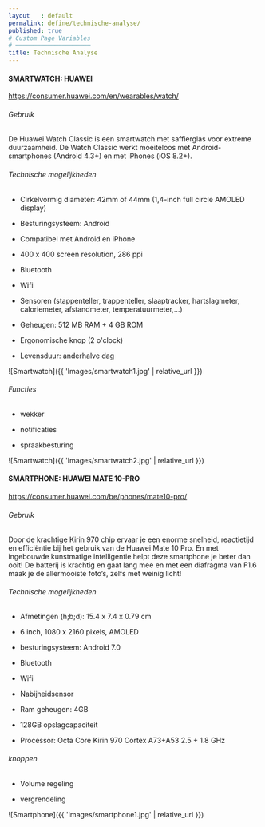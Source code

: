 ```yaml
---
layout   : default
permalink: define/technische-analyse/
published: true
# Custom Page Variables
# ─────────────────────
title: Technische Analyse
---
```

#### SMARTWATCH: HUAWEI 

<https://consumer.huawei.com/en/wearables/watch/>

###### Gebruik

De Huawei Watch Classic is een smartwatch met saffierglas voor extreme duurzaamheid. De Watch Classic werkt moeiteloos met Android-smartphones (Android 4.3+) en met iPhones (iOS 8.2+).

###### Technische mogelijkheden

* Cirkelvormig diameter: 42mm of 44mm (1,4-inch full circle AMOLED display)

* Besturingsysteem: Android

* Compatibel met Android en iPhone

* 400 x 400 screen resolution, 286 ppi

* Bluetooth

* Wifi

* Sensoren (stappenteller, trappenteller, slaaptracker, hartslagmeter, caloriemeter, afstandmeter, temperatuurmeter,…)

* Geheugen: 512 MB RAM + 4 GB ROM

* Ergonomische knop (2 o'clock)

* Levensduur: anderhalve dag

 ![Smartwatch]({{ 'Images/smartwatch1.jpg' | relative_url }})

###### Functies

* wekker

* notificaties

* spraakbesturing

 ![Smartwatch]({{ 'Images/smartwatch2.jpg' | relative_url }})

#### SMARTPHONE: HUAWEI MATE 10-PRO

<https://consumer.huawei.com/be/phones/mate10-pro/>

###### Gebruik

Door de krachtige Kirin 970 chip ervaar je een enorme snelheid, reactietijd en efficiëntie bij het gebruik van de Huawei Mate 10 Pro. En met ingebouwde kunstmatige intelligentie helpt deze smartphone je beter dan ooit! De batterij is krachtig en gaat lang mee en met een diafragma van F1.6 maak je de allermooiste foto’s, zelfs met weinig licht!

###### Technische mogelijkheden

* Afmetingen (h;b;d): 15.4 x 7.4 x 0.79 cm

* 6 inch, 1080 x 2160 pixels, AMOLED

* besturingsysteem: Android 7.0

* Bluetooth

* Wifi

* Nabijheidsensor

* Ram geheugen: 4GB

* 128GB opslagcapaciteit

* Processor: Octa Core Kirin 970 Cortex A73+A53 2.5 + 1.8 GHz

###### knoppen

* Volume regeling

* vergrendeling

 ![Smartphone]({{ 'Images/smartphone1.jpg' | relative_url }})
